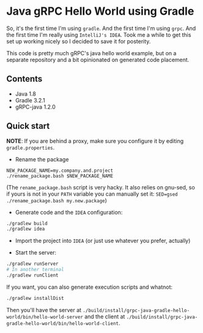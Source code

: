 # Java gRPC Hello World using Gradle

So, it's the first time I'm using `gradle`. And the first time I'm using
`grpc`. And the first time I'm really using `IntelliJ's IDEA`. Took me
a while to get this set up working nicely so I decided to save it for
posterity.

This code is pretty much gRPC's java hello world example, but on
a separate repository and a bit opinionated on generated code placement.

## Contents

* Java 1.8
* Gradle 3.2.1
* gRPC-java 1.2.0


## Quick start

**NOTE**: If you are behind a proxy, make sure you configure it by
editing `gradle.properties`.

* Rename the package

```
NEW_PACKAGE_NAME=my.company.and.project
./rename_package.bash $NEW_PACKAGE_NAME
```

(The `rename_package.bash` script is very hacky. It also relies on
gnu-sed, so if yours is not in your `PATH` variable you can manually set
it: `SED=gsed ./rename_package.bash my.new.package`)

* Generate code and the `IDEA` configuration:

```sh
./gradlew build
./gradlew idea
```

* Import the project into `IDEA` (or just use whatever you prefer,
   actually)

* Start the server:

```sh
./gradlew runServer
# In another terminal
./gradlew runClient
```

If you want, you can also generate execution scripts and whatnot:

```sh
./gradlew installDist
```

Then you'll have the server at
`./build/install/grpc-java-gradle-hello-world/bin/hello-world-server` and the client at
`./build/install/grpc-java-gradle-hello-world/bin/hello-world-client`.

